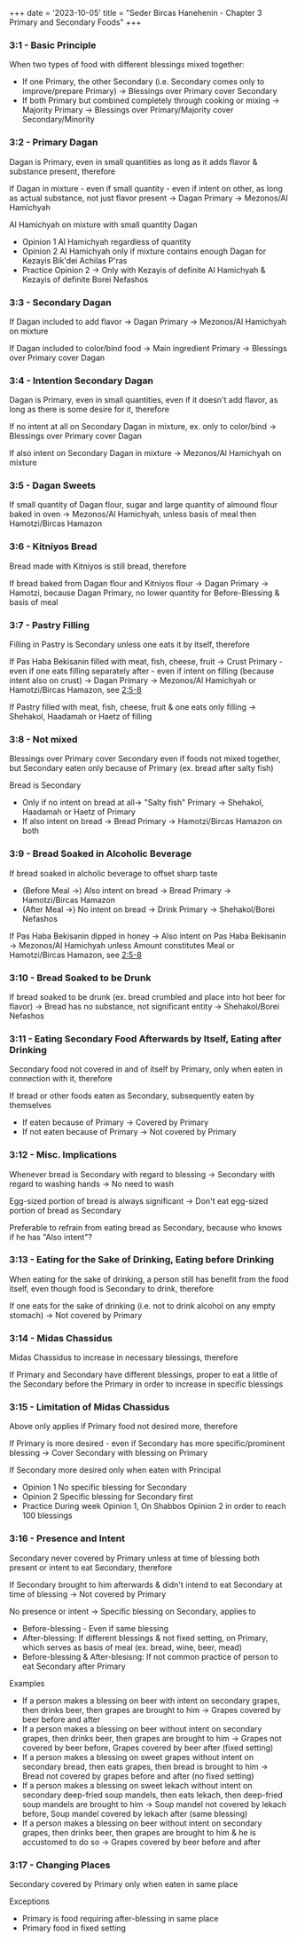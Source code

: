 +++
date = '2023-10-05'
title = "Seder Bircas Hanehenin - Chapter 3 Primary and Secondary Foods"
+++

### 3:1 - Basic Principle

When two types of food with different blessings mixed together:
- If one Primary, the other Secondary (i.e. Secondary comes only to improve/prepare Primary) -> Blessings over Primary cover Secondary
- If both Primary but combined completely through cooking or mixing -> Majority Primary -> Blessings over Primary/Majority cover Secondary/Minority

### 3:2 - Primary Dagan

Dagan is Primary, even in small quantities as long as it adds flavor & substance present, therefore

If Dagan in mixture - even if small quantity - even if intent on other, as long as actual substance, not just flavor present -> Dagan Primary -> Mezonos/Al Hamichyah

Al Hamichyah on mixture with small quantity Dagan
- Opinion 1 Al Hamichyah regardless of quantity
- Opinion 2 Al Hamichyah only if mixture contains enough Dagan for Kezayis Bik'dei Achilas P'ras
- Practice Opinion 2 -> Only with Kezayis of definite Al Hamichyah & Kezayis of definite Borei Nefashos

### 3:3 - Secondary Dagan

If Dagan included to add flavor -> Dagan Primary -> Mezonos/Al Hamichyah on mixture

If Dagan included to color/bind food -> Main ingredient Primary -> Blessings over Primary cover Dagan

### 3:4 - Intention Secondary Dagan

Dagan is Primary, even in small quantities, even if it doesn't add flavor, as long as there is some desire for it, therefore

If no intent at all on Secondary Dagan in mixture, ex. only to color/bind -> Blessings over Primary cover Dagan

If also intent on Secondary Dagan in mixture -> Mezonos/Al Hamichyah on mixture

### 3:5 - Dagan Sweets

If small quantity of Dagan flour, sugar and large quantity of almound flour baked in oven -> Mezonos/Al Hamichyah, unless basis of meal then Hamotzi/Bircas Hamazon

### 3:6 - Kitniyos Bread

Bread made with Kitniyos is still bread, therefore

If bread baked from Dagan flour and Kitniyos flour -> Dagan Primary -> Hamotzi, because Dagan Primary, no lower quantity for Before-Blessing & basis of meal

### 3:7 - Pastry Filling

Filling in Pastry is Secondary unless one eats it by itself, therefore

If Pas Haba Bekisanin filled with meat, fish, cheese, fruit -> Crust Primary - even if one eats filling separately after - even if intent on filling (because intent also on crust) -> Dagan Primary -> Mezonos/Al Hamichyah or Hamotzi/Bircas Hamazon, see [2:5-8](./post/221_sbh2)

If Pastry filled with meat, fish, cheese, fruit & one eats only filling -> Shehakol, Haadamah or Haetz of filling

### 3:8 - Not mixed

Blessings over Primary cover Secondary even if foods not mixed together, but Secondary eaten only because of Primary (ex. bread after salty fish)

Bread is Secondary
- Only if no intent on bread at all-> "Salty fish" Primary -> Shehakol, Haadamah or Haetz of Primary
- If also intent on bread -> Bread Primary -> Hamotzi/Bircas Hamazon on both

### 3:9 - Bread Soaked in Alcoholic Beverage

If bread soaked in alcholic beverage to offset sharp taste
- (Before Meal ->) Also intent on bread -> Bread Primary -> Hamotzi/Bircas Hamazon
- (After Meal ->) No intent on bread -> Drink Primary -> Shehakol/Borei Nefashos

If Pas Haba Bekisanin dipped in honey -> Also intent on Pas Haba Bekisanin -> Mezonos/Al Hamichyah unless Amount constitutes Meal or Hamotzi/Bircas Hamazon, see [2:5-8](./post/221_sbh2)

### 3:10 - Bread Soaked to be Drunk

If bread soaked to be drunk (ex. bread crumbled and place into hot beer for flavor) -> Bread has no substance, not significant entity -> Shehakol/Borei Nefashos

### 3:11 - Eating Secondary Food Afterwards by Itself, Eating after Drinking

Secondary food not covered in and of itself by Primary, only when eaten in connection with it, therefore

If bread or other foods eaten as Secondary, subsequently eaten by themselves
- If eaten because of Primary -> Covered by Primary
- If not eaten because of Primary -> Not covered by Primary

### 3:12 - Misc. Implications

Whenever bread is Secondary with regard to blessing -> Secondary with regard to washing hands -> No need to wash

Egg-sized portion of bread is always significant -> Don't eat egg-sized portion of bread as Secondary

Preferable to refrain from eating bread as Secondary, because who knows if he has "Also intent"?

### 3:13 - Eating for the Sake of Drinking, Eating before Drinking

When eating for the sake of drinking, a person still has benefit from the food itself, even though food is Secondary to drink, therefore

If one eats for the sake of drinking (i.e. not to drink alcohol on any empty stomach) -> Not covered by Primary

### 3:14 - Midas Chassidus

Midas Chassidus to increase in necessary blessings, therefore

If Primary and Secondary have different blessings, proper to eat a little of the Secondary before the Primary in order to increase in specific blessings

### 3:15 - Limitation of Midas Chassidus

Above only applies if Primary food not desired more, therefore

If Primary is more desired - even if Secondary has more specific/prominent blessing -> Cover Secondary with blessing on Primary

If Secondary more desired only when eaten with Principal
- Opinion 1 No specific blessing for Secondary
- Opinion 2 Specific blessing for Secondary first
- Practice During week Opinion 1, On Shabbos Opinion 2 in order to reach 100 blessings

### 3:16 - Presence and Intent

Secondary never covered by Primary unless at time of blessing both present or intent to eat Secondary, therefore

If Secondary brought to him afterwards & didn't intend to eat Secondary at time of blessing -> Not covered by Primary

No presence or intent -> Specific blessing on Secondary, applies to
- Before-blessing - Even if same blessing
- After-blessing: If different blessings & not fixed setting, on Primary, which serves as basis of meal (ex. bread, wine, beer, mead)
- Before-blessing & After-blesisng: If not common practice of person to eat Secondary after Primary

Examples
- If a person makes a blessing on beer with intent on secondary grapes, then drinks beer, then grapes are brought to him -> Grapes covered by beer before and after
- If a person makes a blessing on beer without intent on secondary grapes, then drinks beer, then grapes are brought to him -> Grapes not covered by beer before, Grapes covered by beer after (fixed setting)
- If a person makes a blessing on sweet grapes without intent on secondary bread, then eats grapes, then bread is brought to him -> Bread not covered by grapes before and after (no fixed setting)
- If a person makes a blessing on sweet lekach without intent on secondary deep-fried soup mandels, then eats lekach, then deep-fried soup mandels are brought to him -> Soup mandel not covered by lekach before, Soup mandel covered by lekach after (same blessing)
- If a person makes a blessing on beer without intent on secondary grapes, then drinks beer, then grapes are brought to him & he is accustomed to do so -> Grapes covered by beer before and after

### 3:17 - Changing Places

Secondary covered by Primary only when eaten in same place

Exceptions
- Primary is food requiring after-blessing in same place
- Primary food in fixed setting
